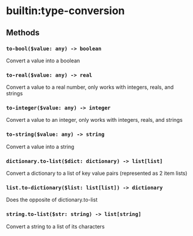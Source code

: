 # builtin:type-conversion

## Methods

### `to-bool($value: any) -> boolean`
Convert a value into a boolean

### `to-real($value: any) -> real`
Convert a value to a real number, only works with integers, reals, and strings

### `to-integer($value: any) -> integer`
Convert a value to an integer, only works with integers, reals, and strings

### `to-string($value: any) -> string`
Convert a value into a string

### `dictionary.to-list($dict: dictionary) -> list[list]`
Convert a dictionary to a list of key value pairs (represented as 2 item lists)

### `list.to-dictionary($list: list[list]) -> dictionary`
Does the opposite of dictionary.to-list

### `string.to-list($str: string) -> list[string]`
Convert a string to a list of its characters
